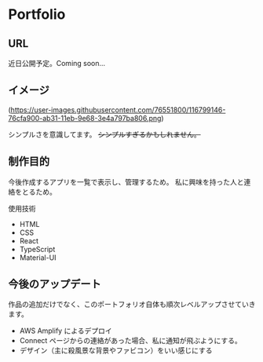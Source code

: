 # Portfolio

## URL

近日公開予定。Coming soon...

## イメージ

(https://user-images.githubusercontent.com/76551800/116799146-76cfa900-ab31-11eb-9e68-3e4a797ba806.png)

シンプルさを意識してます。
~~シンプルすぎるかもしれません。~~

## 制作目的

今後作成するアプリを一覧で表示し、管理するため。
私に興味を持った人と連絡をとるため。

使用技術

- HTML
- CSS
- React
- TypeScript
- Material-UI

## 今後のアップデート

作品の追加だけでなく、このポートフォリオ自体も順次レベルアップさせていきます。

- AWS Amplify によるデプロイ
- Connect ページからの連絡があった場合、私に通知が飛ぶようにする。
- デザイン（主に殺風景な背景やファビコン）をいい感じにする
